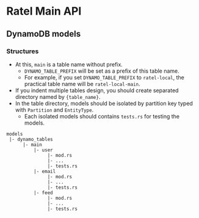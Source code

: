 # Ratel Main API

## DynamoDB models
### Structures
- At this, `main` is a table name without prefix.
   - `DYNAMO_TABLE_PREFIX` will be set as a prefix of this table name.
   - For example, if you set `DYNAMO_TABLE_PREFIX` to `ratel-local`, the practical table name will be `ratel-local-main`.
- If you indent multiple tables design, you should create separated directory named by `{table_name}`.
- In the table directory, models should be isolated by partition key typed with `Partition` and `EntityType`.
  - Each isolated models should contains `tests.rs` for testing the models.

```
models
 |- dynamo_tables
      |- main
          |- user
               |- mod.rs
               |- ...
               |- tests.rs
          |- email
               |- mod.rs
               |- ...
               |- tests.rs
          |- feed
               |- mod.rs
               |- ...
               |- tests.rs
```
